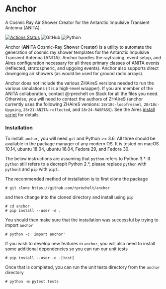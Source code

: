 # Anchor

A Cosmic Ray Air Shower Creator for the Antarctic Impulsive Transient Antenna (ANITA).

[![Actions Status](https://github.com/rprechelt/anchor/workflows/tests/badge.svg)](https://github.com/rprechelt/anchor/actions)
![GitHub](https://img.shields.io/github/license/rprechelt/anchor?logoColor=brightgreen)
![Python](https://img.shields.io/badge/python-3.6%20%7C%203.7%20%7C%203.8-blue)

Anchor (**AN**ITA **C**osmic-Ray S**ho**wer Creat**or**) is a utility to automate the generation of cosmic ray shower templates for the Antarctic Impulsive Transient Antenna (ANITA). Anchor handles the raytracing, event setup, and Aires configuration necessary for all three primary classes of ANITA events (reflected, stratospheric, and upgoing events). Anchor also supports direct downgoing air showers (as would be used for ground radio arrays).

Anchor does not include the various ZHAireS versions needed to run the various simulations (it is a high-level wrapper). If you are member of the ANITA collaboration, contact @rprechelt on Slack for all the files you need. Otherwise, you will need to contact the authors of ZHAireS (anchor currently uses the following ZHAireS versions: `28r18c-loopfresnel`, `28r18c-Upgoing`, `28r21-ANITA-reflected`, and `28r24-RASPASS`). See the Aires [install script](aires/setup.sh) for details.

### Installation

To install `anchor`, you will need `git` and Python >= 3.6. All three should be available in the package manager of any modern OS. It is tested on macOS 10.14, ubuntu 18.04, ubuntu 16.04, Fedora 29, and Fedora 30.

The below instructions are assuming that `python` refers to Python 3.\*. If `python` still refers to a decrepit Python 2.\*, please replace `python` with `python3` and `pip` with `pip3`.

The recommended method of installation is to first clone the package

    # git clone https://github.com/rprechelt/anchor
	
and then change into the cloned directory and install using `pip`

    # cd anchor
    # pip install --user -e .
	
You should then make sure that the installation was successful by trying to import `anchor`

    # python -c 'import anchor'

If you wish to develop new features in `anchor`, you will also need to install some additional dependencies so you can run our unit tests

    # pip install --user -e .[test]
	
Once that is completed, you can run the unit tests directory from the `anchor` directory

    # python -m pytest tests


